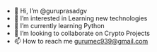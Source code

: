 - 👋 Hi, I’m @guruprasadgv
- 👀 I’m interested in Learning new technologies
- 🌱 I’m currently learning Python
- 💞️ I’m looking to collaborate on Crypto Projects
- 📫 How to reach me gurumec939@gmail.com

<!---
guruprasadgv/guruprasadgv is a ✨ special ✨ repository because its `README.md` (this file) appears on your GitHub profile.
You can click the Preview link to take a look at your changes.
--->
